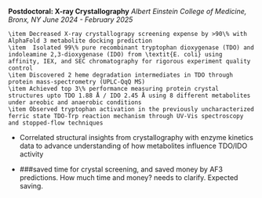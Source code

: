 **Postdoctoral: X-ray Crystallography**
*Albert Einstein College of Medicine, Bronx, NY*
*June 2024 - February 2025*

    \item Decreased X-ray crystallograpy screening expense by >90\% with AlphaFold 3 metabolite docking prediction
    \item  Isolated 99\% pure recombinant tryptophan dioxygenase (TDO) and indoleamine 2,3-dioxygenase (IDO) from \textit{E. coli} using affinity, IEX, and SEC chromatography for rigorous experiment quality control
    \item Discovered 2 heme degradation intermediates in TDO through protein mass-spectrometry (UPLC-QqQ MS)
    \item Achieved top 3\% performance measuring protein crystal structures upto TDO 1.88 Å / IDO 2.45 Å using 8 different metabolites under areobic and anaerobic conditions
    \item Observed tryptophan activation in the previously uncharacterized ferric state TDO-Trp reaction mechanism through UV-Vis spectroscopy and stopped-flow techniques



- Correlated structural insights from crystallography with enzyme kinetics data to advance understanding of how metabolites influence TDO/IDO activity

- ###saved time for crystal screening, and saved money by AF3 predictions. How much time and money? needs to clarify. Expected saving. 
